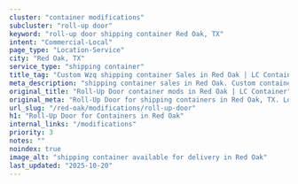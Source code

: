 ```yaml
---
cluster: "container modifications"
subcluster: "roll-up door"
keyword: "roll-up door shipping container Red Oak, TX"
intent: "Commercial-Local"
page_type: "Location-Service"
city: "Red Oak, TX"
service_type: "shipping container"
title_tag: "Custom Wzq shipping container Sales in Red Oak | LC Container"
meta_description: "shipping container sales in Red Oak. Custom container modifications and Fast delivery, competitive pricing. Serving modifications area. Quote ID: TRM. Call (214) 524-4168 for your free quote today."
original_title: "Roll-Up Door container mods in Red Oak | LC Container"
original_meta: "Roll-Up Door for shipping containers in Red Oak, TX. Local fabrication & pro install. LC Container — Since 2003. Get a quote."
url_slug: "/red-oak/modifications/roll-up-door"
h1: "Roll-Up Door for Containers in Red Oak"
internal_links: "/modifications"
priority: 3
notes: ""
noindex: true
image_alt: "shipping container available for delivery in Red Oak"
last_updated: "2025-10-20"
---
```


<!-- TODO: Add unique city/inventory copy, images, and internal links here. -->
